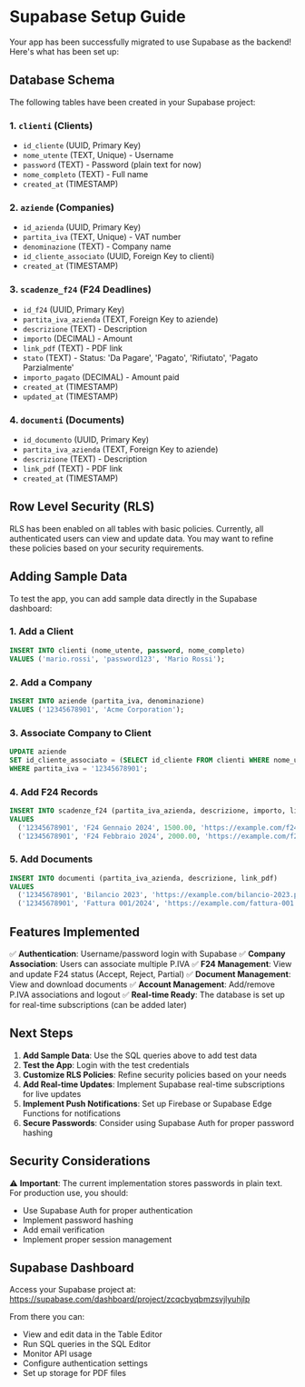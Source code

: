 
# Supabase Setup Guide

Your app has been successfully migrated to use Supabase as the backend! Here's what has been set up:

## Database Schema

The following tables have been created in your Supabase project:

### 1. `clienti` (Clients)
- `id_cliente` (UUID, Primary Key)
- `nome_utente` (TEXT, Unique) - Username
- `password` (TEXT) - Password (plain text for now)
- `nome_completo` (TEXT) - Full name
- `created_at` (TIMESTAMP)

### 2. `aziende` (Companies)
- `id_azienda` (UUID, Primary Key)
- `partita_iva` (TEXT, Unique) - VAT number
- `denominazione` (TEXT) - Company name
- `id_cliente_associato` (UUID, Foreign Key to clienti)
- `created_at` (TIMESTAMP)

### 3. `scadenze_f24` (F24 Deadlines)
- `id_f24` (UUID, Primary Key)
- `partita_iva_azienda` (TEXT, Foreign Key to aziende)
- `descrizione` (TEXT) - Description
- `importo` (DECIMAL) - Amount
- `link_pdf` (TEXT) - PDF link
- `stato` (TEXT) - Status: 'Da Pagare', 'Pagato', 'Rifiutato', 'Pagato Parzialmente'
- `importo_pagato` (DECIMAL) - Amount paid
- `created_at` (TIMESTAMP)
- `updated_at` (TIMESTAMP)

### 4. `documenti` (Documents)
- `id_documento` (UUID, Primary Key)
- `partita_iva_azienda` (TEXT, Foreign Key to aziende)
- `descrizione` (TEXT) - Description
- `link_pdf` (TEXT) - PDF link
- `created_at` (TIMESTAMP)

## Row Level Security (RLS)

RLS has been enabled on all tables with basic policies. Currently, all authenticated users can view and update data. You may want to refine these policies based on your security requirements.

## Adding Sample Data

To test the app, you can add sample data directly in the Supabase dashboard:

### 1. Add a Client
```sql
INSERT INTO clienti (nome_utente, password, nome_completo)
VALUES ('mario.rossi', 'password123', 'Mario Rossi');
```

### 2. Add a Company
```sql
INSERT INTO aziende (partita_iva, denominazione)
VALUES ('12345678901', 'Acme Corporation');
```

### 3. Associate Company to Client
```sql
UPDATE aziende 
SET id_cliente_associato = (SELECT id_cliente FROM clienti WHERE nome_utente = 'mario.rossi')
WHERE partita_iva = '12345678901';
```

### 4. Add F24 Records
```sql
INSERT INTO scadenze_f24 (partita_iva_azienda, descrizione, importo, link_pdf, stato)
VALUES 
  ('12345678901', 'F24 Gennaio 2024', 1500.00, 'https://example.com/f24-gen.pdf', 'Da Pagare'),
  ('12345678901', 'F24 Febbraio 2024', 2000.00, 'https://example.com/f24-feb.pdf', 'Pagato');
```

### 5. Add Documents
```sql
INSERT INTO documenti (partita_iva_azienda, descrizione, link_pdf)
VALUES 
  ('12345678901', 'Bilancio 2023', 'https://example.com/bilancio-2023.pdf'),
  ('12345678901', 'Fattura 001/2024', 'https://example.com/fattura-001.pdf');
```

## Features Implemented

✅ **Authentication**: Username/password login with Supabase
✅ **Company Association**: Users can associate multiple P.IVA
✅ **F24 Management**: View and update F24 status (Accept, Reject, Partial)
✅ **Document Management**: View and download documents
✅ **Account Management**: Add/remove P.IVA associations and logout
✅ **Real-time Ready**: The database is set up for real-time subscriptions (can be added later)

## Next Steps

1. **Add Sample Data**: Use the SQL queries above to add test data
2. **Test the App**: Login with the test credentials
3. **Customize RLS Policies**: Refine security policies based on your needs
4. **Add Real-time Updates**: Implement Supabase real-time subscriptions for live updates
5. **Implement Push Notifications**: Set up Firebase or Supabase Edge Functions for notifications
6. **Secure Passwords**: Consider using Supabase Auth for proper password hashing

## Security Considerations

⚠️ **Important**: The current implementation stores passwords in plain text. For production use, you should:
- Use Supabase Auth for proper authentication
- Implement password hashing
- Add email verification
- Implement proper session management

## Supabase Dashboard

Access your Supabase project at:
https://supabase.com/dashboard/project/zcqcbyqbmzsvjlyuhjlp

From there you can:
- View and edit data in the Table Editor
- Run SQL queries in the SQL Editor
- Monitor API usage
- Configure authentication settings
- Set up storage for PDF files
